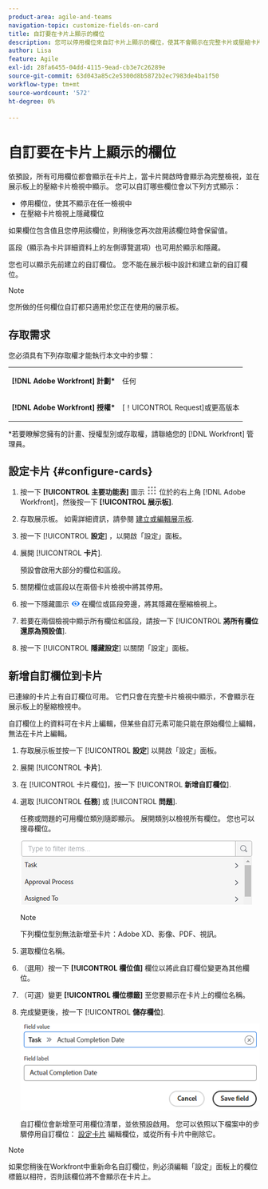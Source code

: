 ```yaml
---
product-area: agile-and-teams
navigation-topic: customize-fields-on-card
title: 自訂要在卡片上顯示的欄位
description: 您可以停用欄位來自訂卡片上顯示的欄位，使其不會顯示在完整卡片或壓縮卡片檢視中，或隱藏壓縮卡片檢視中的欄位。
author: Lisa
feature: Agile
exl-id: 28fa6455-04dd-4115-9ead-cb3e7c26289e
source-git-commit: 63d043a85c2e5300d8b5872b2ec7983de4ba1f50
workflow-type: tm+mt
source-wordcount: '572'
ht-degree: 0%

---
```


# 自訂要在卡片上顯示的欄位

依預設，所有可用欄位都會顯示在卡片上，當卡片開啟時會顯示為完整檢視，並在展示板上的壓縮卡片檢視中顯示。 您可以自訂哪些欄位會以下列方式顯示：

* 停用欄位，使其不顯示在任一檢視中
* 在壓縮卡片檢視上隱藏欄位

如果欄位包含值且您停用該欄位，則稍後您再次啟用該欄位時會保留值。

區段（顯示為卡片詳細資料上的左側導覽選項）也可用於顯示和隱藏。

您也可以顯示先前建立的自訂欄位。 您不能在展示板中設計和建立新的自訂欄位。

>[!NOTE]
>
>您所做的任何欄位自訂都只適用於您正在使用的展示板。

## 存取需求

您必須具有下列存取權才能執行本文中的步驟：

<table style="table-layout:auto"> 
 <col> 
 </col> 
 <col> 
 </col> 
 <tbody> 
  <tr> 
   <td role="rowheader"><strong>[!DNL Adobe Workfront] 計劃*</strong></td> 
   <td> <p>任何</p> </td> 
  </tr> 
  <tr> 
   <td role="rowheader"><strong>[!DNL Adobe Workfront] 授權*</strong></td> 
   <td> <p>[！UICONTROL Request]或更高版本</p> </td> 
  </tr>
   </tbody> 
</table>

&#42;若要瞭解您擁有的計畫、授權型別或存取權，請聯絡您的 [!DNL Workfront] 管理員。

## 設定卡片 {#configure-cards}

1. 按一下 **[!UICONTROL 主要功能表]** 圖示 ![](assets/main-menu-icon.png) 位於的右上角 [!DNL Adobe Workfront]，然後按一下 **[!UICONTROL 展示板]**.
1. 存取展示板。 如需詳細資訊，請參閱 [建立或編輯展示板](../../agile/get-started-with-boards/create-edit-board.md).
1. 按一下 [!UICONTROL **設定**] ，以開啟「設定」面板。
1. 展開 [!UICONTROL **卡片**].

   預設會啟用大部分的欄位和區段。

1. 關閉欄位或區段以在兩個卡片檢視中將其停用。
1. 按一下隱藏圖示 ![隱藏圖示](assets/eye-hide-icon.png) 在欄位或區段旁邊，將其隱藏在壓縮檢視上。
1. 若要在兩個檢視中顯示所有欄位和區段，請按一下 [!UICONTROL **將所有欄位還原為預設值**].
1. 按一下 [!UICONTROL **隱藏設定**] 以關閉「設定」面板。

## 新增自訂欄位到卡片

已連線的卡片上有自訂欄位可用。 它們只會在完整卡片檢視中顯示，不會顯示在展示板上的壓縮檢視中。

自訂欄位上的資料可在卡片上編輯，但某些自訂元素可能只能在原始欄位上編輯，無法在卡片上編輯。

1. 存取展示板並按一下 [!UICONTROL **設定**] 以開啟「設定」面板。
1. 展開 [!UICONTROL **卡片**].
1. 在 [!UICONTROL 卡片欄位]，按一下 [!UICONTROL **新增自訂欄位**].
1. 選取 [!UICONTROL **任務**] 或 [!UICONTROL **問題**].

   任務或問題的可用欄位類別隨即顯示。 展開類別以檢視所有欄位。 您也可以搜尋欄位。

   ![搜尋自訂欄位](assets/boards-search-for-custom-field.png)

   >[!NOTE]
   >
   >下列欄位型別無法新增至卡片：Adobe XD、影像、PDF、視訊。

1. 選取欄位名稱。
1. （選用）按一下 **[!UICONTROL 欄位值]** 欄位以將此自訂欄位變更為其他欄位。
1. （可選）變更 **[!UICONTROL 欄位標籤]** 至您要顯示在卡片上的欄位名稱。
1. 完成變更後，按一下 [!UICONTROL **儲存欄位**].

   ![自訂欄位值和標籤](assets/save-custom-field-value-label.png)

   自訂欄位會新增至可用欄位清單，並依預設啟用。 您可以依照以下檔案中的步驟停用自訂欄位： [設定卡片](customize-fields-on-card.md#configure-cards) 編輯欄位，或從所有卡片中刪除它。

>[!NOTE]
>
>如果您稍後在Workfront中重新命名自訂欄位，則必須編輯「設定」面板上的欄位標籤以相符，否則該欄位將不會顯示在卡片上。
